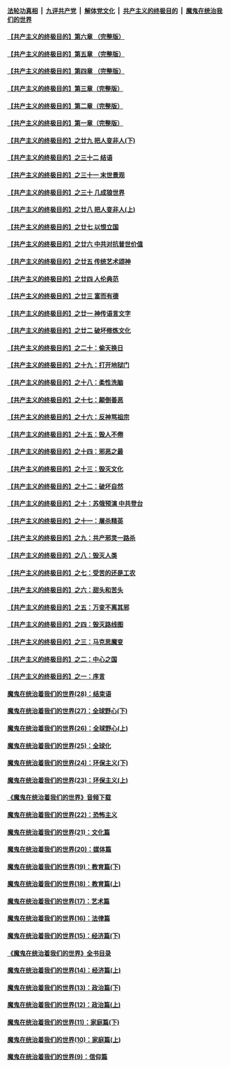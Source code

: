 

####  [法轮功真相](../../../../basic/blob/master/README.md?t=04301501) &nbsp;|&nbsp; [九评共产党](../../../../9ping.md/blob/master/README.md?t=04301501) &nbsp;|&nbsp; [解体党文化](../../../../jtdwh.md/blob/master/README.md?t=04301501)  &nbsp;|&nbsp; [共产主义的终极目的](../../../../gczydzjmd.md/blob/master/README.md?t=04301501) &nbsp;|&nbsp; [魔鬼在统治我们的世界](../../../../mgztzwmdsj.md/blob/master/README.md?t=04301501) 

#### [【共产主义的终极目的】第六章 （完整版）](../pages/nsc422/n11428913.md?t=04301501) 

#### [【共产主义的终极目的】第五章 （完整版）](../pages/nsc422/n11428912.md?t=04301501) 

#### [【共产主义的终极目的】第四章 （完整版）](../pages/nsc422/n11428907.md?t=04301501) 

#### [【共产主义的终极目的】第三章（完整版）](../pages/nsc422/n11428848.md?t=04301501) 

#### [【共产主义的终极目的】第二章（完整版）](../pages/nsc422/n11428831.md?t=04301501) 

#### [【共产主义的终极目的】第一章（完整版）](../pages/nsc422/n11417651.md?t=04301501) 

#### [【共产主义的终极目的】之廿九 把人变非人(下)](../pages/nsc422/n11344140.md?t=04301501) 

#### [【共产主义的终极目的】之三十二 结语](../pages/nsc422/n11360535.md?t=04301501) 

#### [【共产主义的终极目的】之三十一 末世景观](../pages/nsc422/n11351129.md?t=04301501) 

#### [【共产主义的终极目的】之三十 几成狼世界](../pages/nsc422/n11348280.md?t=04301501) 

#### [【共产主义的终极目的】之廿八 把人变非人(上)](../pages/nsc422/n11340492.md?t=04301501) 

#### [【共产主义的终极目的】之廿七 以恨立国](../pages/nsc422/n11336944.md?t=04301501) 

#### [【共产主义的终极目的】之廿六 中共对抗普世价值](../pages/nsc422/n11324785.md?t=04301501) 

#### [【共产主义的终极目的】之廿五 传统艺术颂神](../pages/nsc422/n11296396.md?t=04301501) 

#### [【共产主义的终极目的】之廿四 人伦典范](../pages/nsc422/n11296397.md?t=04301501) 

#### [【共产主义的终极目的】之廿三 富而有德](../pages/nsc422/n11283598.md?t=04301501) 

#### [【共产主义的终极目的】之廿一 神传语言文字](../pages/nsc422/n11263265.md?t=04301501) 

#### [【共产主义的终极目的】之廿二 破坏修炼文化](../pages/nsc422/n11245728.md?t=04301501) 

#### [【共产主义的终极目的】之二十：偷天换日](../pages/nsc422/n11238846.md?t=04301501) 

#### [【共产主义的终极目的】之十九：打开地狱门](../pages/nsc422/n11206376.md?t=04301501) 

#### [【共产主义的终极目的】之十八：柔性洗脑](../pages/nsc422/n11199994.md?t=04301501) 

#### [【共产主义的终极目的】之十七：颠倒善恶](../pages/nsc422/n11179782.md?t=04301501) 

#### [【共产主义的终极目的】之十六：反神骂祖宗](../pages/nsc422/n11166798.md?t=04301501) 

#### [【共产主义的终极目的】之十五：毁人不倦](../pages/nsc422/n11166792.md?t=04301501) 

#### [【共产主义的终极目的】之十四：邪恶之最](../pages/nsc422/n11150249.md?t=04301501) 

#### [【共产主义的终极目的】之十三：毁灭文化](../pages/nsc422/n11135227.md?t=04301501) 

#### [【共产主义的终极目的】之十二：破坏自然](../pages/nsc422/n11135214.md?t=04301501) 

#### [【共产主义的终极目的】之十：苏俄预演 中共登台](../pages/nsc422/n11118424.md?t=04301501) 

#### [【共产主义的终极目的】之十一：屠杀精英](../pages/nsc422/n11118442.md?t=04301501) 

#### [【共产主义的终极目的】之九：共产邪灵一路杀](../pages/nsc422/n11114139.md?t=04301501) 

#### [【共产主义的终极目的】之八：毁灭人类](../pages/nsc422/n11108503.md?t=04301501) 

#### [【共产主义的终极目的】之七：受苦的还是工农](../pages/nsc422/n11101809.md?t=04301501) 

#### [【共产主义的终极目的】之六：甜头和苦头](../pages/nsc422/n11096971.md?t=04301501) 

#### [【共产主义的终极目的】之五：万变不离其邪](../pages/nsc422/n11091285.md?t=04301501) 

#### [【共产主义的终极目的】之四：毁灭路线图](../pages/nsc422/n11086284.md?t=04301501) 

#### [【共产主义的终极目的】之三：马克思魔变](../pages/nsc422/n11061941.md?t=04301501) 

#### [【共产主义的终极目的】之二：中心之国](../pages/nsc422/n11047728.md?t=04301501) 

#### [【共产主义的终极目的】之一：序言](../pages/nsc422/n11086077.md?t=04301501) 

#### [魔鬼在统治着我们的世界(28)：结束语](../pages/nsc422/n10936246.md?t=04301501) 

#### [魔鬼在统治着我们的世界(27)：全球野心(下)](../pages/nsc422/n10928319.md?t=04301501) 

#### [魔鬼在统治着我们的世界(26)：全球野心(上)](../pages/nsc422/n10900318.md?t=04301501) 

#### [魔鬼在统治着我们的世界(25)：全球化](../pages/nsc422/n10788205.md?t=04301501) 

#### [魔鬼在统治着我们的世界(24)：环保主义(下)](../pages/nsc422/n10695307.md?t=04301501) 

#### [魔鬼在统治着我们的世界(23)：环保主义(上)](../pages/nsc422/n10688613.md?t=04301501) 

#### [《魔鬼在统治着我们的世界》音频下载](../pages/nsc422/n10635553.md?t=04301501) 

#### [魔鬼在统治着我们的世界(22)：恐怖主义](../pages/nsc422/n10614727.md?t=04301501) 

#### [魔鬼在统治着我们的世界(21)：文化篇](../pages/nsc422/n10597706.md?t=04301501) 

#### [魔鬼在统治着我们的世界(20)：媒体篇](../pages/nsc422/n10586579.md?t=04301501) 

#### [魔鬼在统治着我们的世界(19)：教育篇(下)](../pages/nsc422/n10564808.md?t=04301501) 

#### [魔鬼在统治着我们的世界(18)：教育篇(上)](../pages/nsc422/n10526970.md?t=04301501) 

#### [魔鬼在统治着我们的世界(17)：艺术篇](../pages/nsc422/n10499093.md?t=04301501) 

#### [魔鬼在统治着我们的世界(16)：法律篇](../pages/nsc422/n10485969.md?t=04301501) 

#### [魔鬼在统治着我们的世界(15)：经济篇(下)](../pages/nsc422/n10469975.md?t=04301501) 

#### [《魔鬼在统治着我们的世界》全书目录](../pages/nsc422/n10464261.md?t=04301501) 

#### [魔鬼在统治着我们的世界(14)：经济篇(上)](../pages/nsc422/n10457370.md?t=04301501) 

#### [魔鬼在统治着我们的世界(13)：政治篇(下)](../pages/nsc422/n10448270.md?t=04301501) 

#### [魔鬼在统治着我们的世界(12)：政治篇(上)](../pages/nsc422/n10444576.md?t=04301501) 

#### [魔鬼在统治着我们的世界(11)：家庭篇(下)](../pages/nsc422/n10440961.md?t=04301501) 

#### [魔鬼在统治着我们的世界(10)：家庭篇(上)](../pages/nsc422/n10435448.md?t=04301501) 

#### [魔鬼在统治着我们的世界(9)：信仰篇](../pages/nsc422/n10432159.md?t=04301501) 

